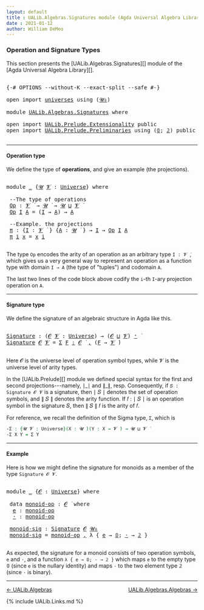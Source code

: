 ```yaml
---
layout: default
title : UALib.Algebras.Signatures module (Agda Universal Algebra Library)
date : 2021-01-12
author: William DeMeo
---
```


### <a id="operation-and-signature-types">Operation and Signature Types</a>

This section presents the [UALib.Algebras.Signatures][] module of the [Agda Universal Algebra Library][].

<pre class="Agda">

<a id="338" class="Symbol">{-#</a> <a id="342" class="Keyword">OPTIONS</a> <a id="350" class="Pragma">--without-K</a> <a id="362" class="Pragma">--exact-split</a> <a id="376" class="Pragma">--safe</a> <a id="383" class="Symbol">#-}</a>

<a id="388" class="Keyword">open</a> <a id="393" class="Keyword">import</a> <a id="400" href="universes.html" class="Module">universes</a> <a id="410" class="Keyword">using</a> <a id="416" class="Symbol">(</a><a id="417" href="universes.html#504" class="Primitive">𝓤₀</a><a id="419" class="Symbol">)</a>

<a id="422" class="Keyword">module</a> <a id="429" href="UALib.Algebras.Signatures.html" class="Module">UALib.Algebras.Signatures</a> <a id="455" class="Keyword">where</a>

<a id="462" class="Keyword">open</a> <a id="467" class="Keyword">import</a> <a id="474" href="UALib.Prelude.Extensionality.html" class="Module">UALib.Prelude.Extensionality</a> <a id="503" class="Keyword">public</a>
<a id="510" class="Keyword">open</a> <a id="515" class="Keyword">import</a> <a id="522" href="UALib.Prelude.Preliminaries.html" class="Module">UALib.Prelude.Preliminaries</a> <a id="550" class="Keyword">using</a> <a id="556" class="Symbol">(</a><a id="557" href="MGS-MLTT.html#712" class="Function">𝟘</a><a id="558" class="Symbol">;</a> <a id="560" href="MGS-MLTT.html#2482" class="Function">𝟚</a><a id="561" class="Symbol">)</a> <a id="563" class="Keyword">public</a>

</pre>

-----------------------------------

#### <a id="operation-type">Operation type</a>

We define the type of **operations**, and give an example (the projections).

<pre class="Agda">

<a id="760" class="Keyword">module</a> <a id="767" href="UALib.Algebras.Signatures.html#767" class="Module">_</a> <a id="769" class="Symbol">{</a><a id="770" href="UALib.Algebras.Signatures.html#770" class="Bound">𝓤</a> <a id="772" href="UALib.Algebras.Signatures.html#772" class="Bound">𝓥</a> <a id="774" class="Symbol">:</a> <a id="776" href="universes.html#551" class="Postulate">Universe</a><a id="784" class="Symbol">}</a> <a id="786" class="Keyword">where</a>

 <a id="794" class="Comment">--The type of operations</a>
 <a id="820" href="UALib.Algebras.Signatures.html#820" class="Function">Op</a> <a id="823" class="Symbol">:</a> <a id="825" href="UALib.Algebras.Signatures.html#772" class="Bound">𝓥</a> <a id="827" href="universes.html#758" class="Function Operator">̇</a> <a id="829" class="Symbol">→</a> <a id="831" href="UALib.Algebras.Signatures.html#770" class="Bound">𝓤</a> <a id="833" href="universes.html#758" class="Function Operator">̇</a> <a id="835" class="Symbol">→</a> <a id="837" href="UALib.Algebras.Signatures.html#770" class="Bound">𝓤</a> <a id="839" href="Agda.Primitive.html#636" class="Primitive Operator">⊔</a> <a id="841" href="UALib.Algebras.Signatures.html#772" class="Bound">𝓥</a> <a id="843" href="universes.html#758" class="Function Operator">̇</a>
 <a id="846" href="UALib.Algebras.Signatures.html#820" class="Function">Op</a> <a id="849" href="UALib.Algebras.Signatures.html#849" class="Bound">I</a> <a id="851" href="UALib.Algebras.Signatures.html#851" class="Bound">A</a> <a id="853" class="Symbol">=</a> <a id="855" class="Symbol">(</a><a id="856" href="UALib.Algebras.Signatures.html#849" class="Bound">I</a> <a id="858" class="Symbol">→</a> <a id="860" href="UALib.Algebras.Signatures.html#851" class="Bound">A</a><a id="861" class="Symbol">)</a> <a id="863" class="Symbol">→</a> <a id="865" href="UALib.Algebras.Signatures.html#851" class="Bound">A</a>

 <a id="869" class="Comment">--Example. the projections</a>
 <a id="897" href="UALib.Algebras.Signatures.html#897" class="Function">π</a> <a id="899" class="Symbol">:</a> <a id="901" class="Symbol">{</a><a id="902" href="UALib.Algebras.Signatures.html#902" class="Bound">I</a> <a id="904" class="Symbol">:</a> <a id="906" href="UALib.Algebras.Signatures.html#772" class="Bound">𝓥</a> <a id="908" href="universes.html#758" class="Function Operator">̇</a> <a id="910" class="Symbol">}</a> <a id="912" class="Symbol">{</a><a id="913" href="UALib.Algebras.Signatures.html#913" class="Bound">A</a> <a id="915" class="Symbol">:</a> <a id="917" href="UALib.Algebras.Signatures.html#770" class="Bound">𝓤</a> <a id="919" href="universes.html#758" class="Function Operator">̇</a> <a id="921" class="Symbol">}</a> <a id="923" class="Symbol">→</a> <a id="925" href="UALib.Algebras.Signatures.html#902" class="Bound">I</a> <a id="927" class="Symbol">→</a> <a id="929" href="UALib.Algebras.Signatures.html#820" class="Function">Op</a> <a id="932" href="UALib.Algebras.Signatures.html#902" class="Bound">I</a> <a id="934" href="UALib.Algebras.Signatures.html#913" class="Bound">A</a>
 <a id="937" href="UALib.Algebras.Signatures.html#897" class="Function">π</a> <a id="939" href="UALib.Algebras.Signatures.html#939" class="Bound">i</a> <a id="941" href="UALib.Algebras.Signatures.html#941" class="Bound">x</a> <a id="943" class="Symbol">=</a> <a id="945" href="UALib.Algebras.Signatures.html#941" class="Bound">x</a> <a id="947" href="UALib.Algebras.Signatures.html#939" class="Bound">i</a>

</pre>

The type `Op` encodes the arity of an operation as an arbitrary type `I : 𝓥 ̇`, which gives us a very general way to represent an operation as a function type with domain `I → A` (the type of "tuples") and codomain `A`.

The last two lines of the code block above codify the `i`-th `I`-ary projection operation on `A`.

-----------------------------------

#### <a id="signature-type">Signature type</a>

We define the signature of an algebraic structure in Agda like this.


<pre class="Agda">

<a id="Signature"></a><a id="1452" href="UALib.Algebras.Signatures.html#1452" class="Function">Signature</a> <a id="1462" class="Symbol">:</a> <a id="1464" class="Symbol">(</a><a id="1465" href="UALib.Algebras.Signatures.html#1465" class="Bound">𝓞</a> <a id="1467" href="UALib.Algebras.Signatures.html#1467" class="Bound">𝓥</a> <a id="1469" class="Symbol">:</a> <a id="1471" href="universes.html#551" class="Postulate">Universe</a><a id="1479" class="Symbol">)</a> <a id="1481" class="Symbol">→</a> <a id="1483" class="Symbol">(</a><a id="1484" href="UALib.Algebras.Signatures.html#1465" class="Bound">𝓞</a> <a id="1486" href="Agda.Primitive.html#636" class="Primitive Operator">⊔</a> <a id="1488" href="UALib.Algebras.Signatures.html#1467" class="Bound">𝓥</a><a id="1489" class="Symbol">)</a> <a id="1491" href="universes.html#527" class="Primitive Operator">⁺</a> <a id="1493" href="universes.html#758" class="Function Operator">̇</a>
<a id="1495" href="UALib.Algebras.Signatures.html#1452" class="Function">Signature</a> <a id="1505" href="UALib.Algebras.Signatures.html#1505" class="Bound">𝓞</a> <a id="1507" href="UALib.Algebras.Signatures.html#1507" class="Bound">𝓥</a> <a id="1509" class="Symbol">=</a> <a id="1511" href="MGS-MLTT.html#3074" class="Function">Σ</a> <a id="1513" href="UALib.Algebras.Signatures.html#1513" class="Bound">F</a> <a id="1515" href="MGS-MLTT.html#3074" class="Function">꞉</a> <a id="1517" href="UALib.Algebras.Signatures.html#1505" class="Bound">𝓞</a> <a id="1519" href="universes.html#758" class="Function Operator">̇</a> <a id="1521" href="MGS-MLTT.html#3074" class="Function">,</a> <a id="1523" class="Symbol">(</a><a id="1524" href="UALib.Algebras.Signatures.html#1513" class="Bound">F</a> <a id="1526" class="Symbol">→</a> <a id="1528" href="UALib.Algebras.Signatures.html#1507" class="Bound">𝓥</a> <a id="1530" href="universes.html#758" class="Function Operator">̇</a><a id="1531" class="Symbol">)</a>

</pre>

Here 𝓞 is the universe level of operation symbol types, while 𝓥 is the universe level of arity types.

In the [UALib.Prelude][] module we defined special syntax for the first and second projections---namely, ∣\_∣ and ∥\_∥, resp. Consequently, if `𝑆 : Signature 𝓞 𝓥` is a signature, then ∣ 𝑆 ∣ denotes the set of operation symbols, and ∥ 𝑆 ∥ denotes the arity function. If 𝑓 : ∣ 𝑆 ∣ is an operation symbol in the signature 𝑆, then ∥ 𝑆 ∥ 𝑓 is the arity of 𝑓.

For reference, we recall the definition of the Sigma type, `Σ`, which is

```agda
-Σ : {𝓤 𝓥 : Universe}(X : 𝓤 ̇)(Y : X → 𝓥 ̇) → 𝓤 ⊔ 𝓥 ̇
-Σ X Y = Σ Y
```

------------------------------------

#### <a id="Example">Example</a>

Here is how we might define the signature for monoids as a member of the type `Signature 𝓞 𝓥`.

<pre class="Agda">

<a id="2340" class="Keyword">module</a> <a id="2347" href="UALib.Algebras.Signatures.html#2347" class="Module">_</a> <a id="2349" class="Symbol">{</a><a id="2350" href="UALib.Algebras.Signatures.html#2350" class="Bound">𝓞</a> <a id="2352" class="Symbol">:</a> <a id="2354" href="universes.html#551" class="Postulate">Universe</a><a id="2362" class="Symbol">}</a> <a id="2364" class="Keyword">where</a>

 <a id="2372" class="Keyword">data</a> <a id="2377" href="UALib.Algebras.Signatures.html#2377" class="Datatype">monoid-op</a> <a id="2387" class="Symbol">:</a> <a id="2389" href="UALib.Algebras.Signatures.html#2350" class="Bound">𝓞</a> <a id="2391" href="universes.html#758" class="Function Operator">̇</a> <a id="2393" class="Keyword">where</a>
  <a id="2401" href="UALib.Algebras.Signatures.html#2401" class="InductiveConstructor">e</a> <a id="2403" class="Symbol">:</a> <a id="2405" href="UALib.Algebras.Signatures.html#2377" class="Datatype">monoid-op</a>
  <a id="2417" href="UALib.Algebras.Signatures.html#2417" class="InductiveConstructor">·</a> <a id="2419" class="Symbol">:</a> <a id="2421" href="UALib.Algebras.Signatures.html#2377" class="Datatype">monoid-op</a>

 <a id="2433" href="UALib.Algebras.Signatures.html#2433" class="Function">monoid-sig</a> <a id="2444" class="Symbol">:</a> <a id="2446" href="UALib.Algebras.Signatures.html#1452" class="Function">Signature</a> <a id="2456" href="UALib.Algebras.Signatures.html#2350" class="Bound">𝓞</a> <a id="2458" href="universes.html#504" class="Primitive">𝓤₀</a>
 <a id="2462" href="UALib.Algebras.Signatures.html#2433" class="Function">monoid-sig</a> <a id="2473" class="Symbol">=</a> <a id="2475" href="UALib.Algebras.Signatures.html#2377" class="Datatype">monoid-op</a> <a id="2485" href="UALib.Prelude.Preliminaries.html#5814" class="InductiveConstructor Operator">,</a> <a id="2487" class="Symbol">λ</a> <a id="2489" class="Symbol">{</a> <a id="2491" href="UALib.Algebras.Signatures.html#2401" class="InductiveConstructor">e</a> <a id="2493" class="Symbol">→</a> <a id="2495" href="MGS-MLTT.html#712" class="Function">𝟘</a><a id="2496" class="Symbol">;</a> <a id="2498" href="UALib.Algebras.Signatures.html#2417" class="InductiveConstructor">·</a> <a id="2500" class="Symbol">→</a> <a id="2502" href="MGS-MLTT.html#2482" class="Function">𝟚</a> <a id="2504" class="Symbol">}</a>

</pre>

As expected, the signature for a monoid consists of two operation symbols, `e` and `·`, and a function `λ { e → 𝟘; · → 𝟚 }` which maps `e` to the empty type 𝟘 (since `e` is the nullary identity) and maps `·` to the two element type 𝟚 (since `·` is binary).

-------------------------------------

[← UALib.Algebras](UALib.Algebras.html)
<span style="float:right;">[UALib.Algebras.Algebras →](UALib.Algebras.Algebras.html)</span>


{% include UALib.Links.md %}

